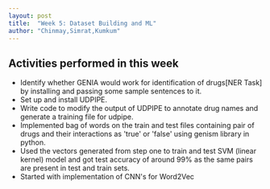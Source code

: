 ```yaml
---
layout: post
title:  "Week 5: Dataset Building and ML"
author: "Chinmay,Simrat,Kumkum"
---
```


## Activities performed in this week
* Identify whether GENIA would work for identification of drugs[NER Task] by installing and passing some sample sentences to it.
* Set up and install UDPIPE.
* Write code to modify the output of UDPIPE to annotate drug names and generate a training file for udpipe.
* Implemented bag of words on the train and test files containing pair of drugs and their interactions as 'true' or 'false' using genism library in python.
* Used the vectors generated from step one to train and test SVM (linear kernel) model and got test accuracy of around 99% as the same pairs are present in test and train sets.
* Started with implementation of CNN's for Word2Vec
